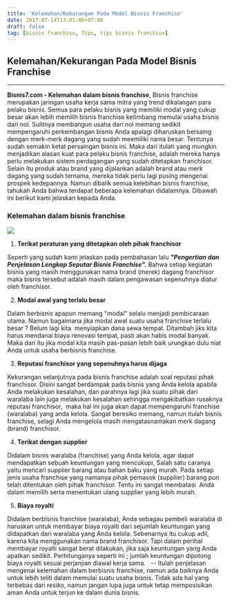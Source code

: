 ```yaml
---
title: 'Kelemahan/Kekurangan Pada Model Bisnis Franchise'
date: 2017-07-14T13:01:06+07:00
draft: false
tag: [bisnis franchise, Tips, tips bisnis franchise]
---
```

## Kelemahan/Kekurangan Pada Model Bisnis Franchise
---- 

**Bisnis7.com - Kelemahan dalam bisnis franchise**, Bisnis franchise merupakan jaringan usaha kerja sama mitra yang trend dikalangan para pelaku bisnis. Semua para pelaku bisnis yang memiliki modal yang cukup besar akan lebih memilih bisnis franchise ketimbang memulai usaha bisnis dari nol. Sulitnya membangun usaha dari nol memang sedikit mempengaruhi perkembangan bisnis Anda apalagi diharuskan bersaing dengan merk-merk dagang yang sudah meemiliki nama besar. Tentunya sudah semakin ketat persaingan bisnis ini. Maka dari itulah yang mungkin menjadikan alasan kuat para pelaku bisnis franchise, adalah mereka hanya perlu melakukan sistem perdagangan yang sudah ditetapkan franchisor. Selain itu produk atau brand yang dijalankan adalah brand atau merk dagang yang sudah ternama, mereka tidak perlu lagi pusing mengenai prospek kedepannya. Namun dibalik semua kelebihan bisnis franchise, tahukah Anda bahwa terdapat beberapa kelemahan didalamnya. Dibawah ini berikut kami jelaskan kepada Anda.

### Kelemahan dalam bisnis franchise

![](https://www.bisnis7.com/wp-content/uploads/2017/07/kelemahan-dalam-bisnis-franchise.jpg)

1.  **Terikat peraturan yang ditetapkan oleh pihak franchisor**

Seperti yang sudah kami jelaskan pada pembahasan lalu **_"Pengertian dan Penjelasan Lengkap Seputar Bisnis Franchise"._** Bahwa setiap kegiatan bisnis yang masih menggunakan nama brand (merek) dagang franchisor maka bisnis tersebut adalah masih dalam pengawasan sepenuhnya diatur oleh franchisor.

2.  **Modal awal yang terlalu besar**

Dalam berbisnis apapun memang "modal" selalu menjadi pembicaraan utama. Namun bagaimana jika modal awal suatu usaha franchise terlalu besar ? Belum lagi kita  menyiapkan dana sewa tempat. Ditambah jiks kita harus mendanai biaya renovasi tempat, pasti akan habis modal banyak. Maka dari itu jika modal kita masih pas-pasan lebih baik urungkan dulu niat Anda untuk usaha berbisnis franchise.

3.  **Reputasi franchisor yang sepenuhnya harus dijaga**

Kekurangan selanjutnya pada bisnis franchise adalah soal reputasi pihak franchisor. Disini sangat berdampak pada bisnis yang Anda kelola apabila Anda melakukan kesalahan, dan parahnya lagi jika suatu pihak dari waralaba lain juga melakukan kesalahan sehingga mengakibatkan rusaknya reputasi franchisor,  maka hal ini juga akan dapat mempengaruhi franchise (waralaba) yang anda kelola. Sangat beresiko memang, namun itulah bisnis franchise, selagi Anda mengelola masih mengatasnamakan merk dagang (brand) franchisor.

4.  **Terikat dengan supplier**

Didalam bisnis waralaba (franchise) yang Anda kelola, agar dapat mendapatkan sebuah keuntungan yang mencukupi, Salah satu caranya yaitu mencari supplier barang atau bahan baku yang murah. Pada setiap jenis usaha franchise yang namanya pihak pemasok (supplier) barang pun telah ditentukan oleh pihak franchisor. Tentu ini sangat membatasi  Anda dalam memilih serta menentukan ulang supplier yang lebih murah.

5.  **Biaya royalti**

Didalam berbisnis franchise (waralaba), Anda sebagau pembeli waralaba di haruskan untuk membayar biaya royalti dari sejumlah keuntungan yang didapatkan dari waralaba yang Anda kelola. Sebenarnya itu cukup adil, karena kita menggunakan nama brand franchisor. Tapi dalam perihal membayar royalti sangat berat dilakukan, jika saja keuntungan yang Anda apatkan sedikit. Perhitunganya seperti ini ; jumlah keuntungan dipotong biaya royalti sesuai perjanjian diawal kerja sama.   -- Itulah penjelasan mengenai kelemahan dalam berbisnis franchise, namun ada baiknya Anda untuk lebih teliti dalam memulai suatu usaha bisnis. Tidak ada hal yang terbebas dari resiko, namun jangan lupa juga untuk tetap memposisikan aman Anda untuk terjun ke dalam dunia bisnis.